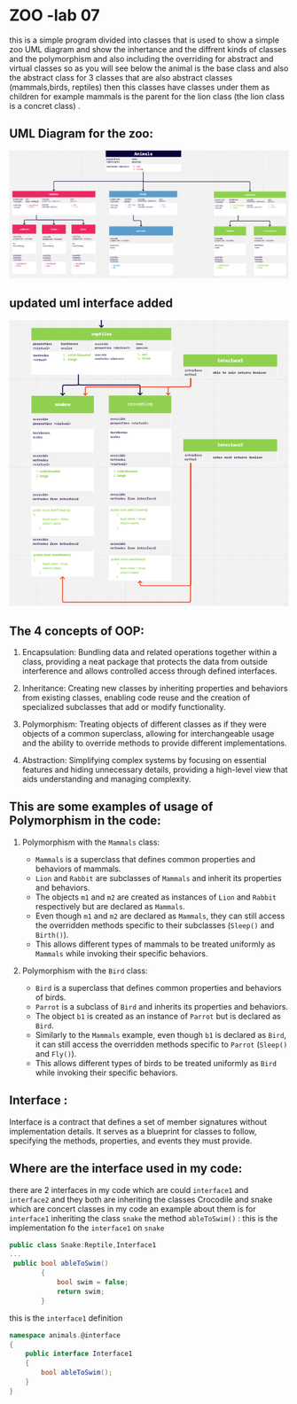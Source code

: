 # ZOO -lab 07
this is  a simple program divided into classes that is used to show a simple zoo UML diagram and show the inhertance and the diffrent kinds of classes and the polymorphism and also including the overriding for abstract and virtual classes so as you will see below the animal is the base class and also the abstract class for 3 classes that are also abstract classes (mammals,birds, reptiles) then this classes have classes under them as children for example mammals is the parent for the lion class (the lion class is a concret class) .
## UML Diagram for the zoo:

![uml](uml.png)
## updated uml interface added 
![uml](uml-complete.png)

## The 4 concepts of OOP:
1. Encapsulation: Bundling data and related operations together within a class, providing a neat package that protects the data from outside interference and allows controlled access through defined interfaces.

2. Inheritance: Creating new  classes by inheriting properties and behaviors from existing classes, enabling code reuse and the creation of specialized subclasses that add or modify functionality.

3. Polymorphism: Treating objects of different classes as if they were objects of a common superclass, allowing for interchangeable usage and the ability to override methods to provide different implementations.

4. Abstraction: Simplifying complex systems by focusing on essential features and hiding unnecessary details, providing a high-level view that aids understanding and managing complexity.


##	This are some examples of usage of Polymorphism in the code:
1. Polymorphism with the `Mammals` class:
   - `Mammals` is a superclass that defines common properties and behaviors of mammals.
   - `Lion` and `Rabbit` are subclasses of `Mammals` and inherit its properties and behaviors.
   - The objects `m1` and `m2` are created as instances of `Lion` and `Rabbit` respectively but are declared as `Mammals`.
   - Even though `m1` and `m2` are declared as `Mammals`, they can still access the overridden methods specific to their subclasses (`Sleep()` and `Birth()`).
   - This allows different types of mammals to be treated uniformly as `Mammals` while invoking their specific behaviors.

2. Polymorphism with the `Bird` class:
   - `Bird` is a superclass that defines common properties and behaviors of birds.
   - `Parrot` is a subclass of `Bird` and inherits its properties and behaviors.
   - The object `b1` is created as an instance of `Parrot` but is declared as `Bird`.
   - Similarly to the `Mammals` example, even though `b1` is declared as `Bird`, it can still access the overridden methods specific to `Parrot` (`Sleep()` and `Fly()`).
   - This allows different types of birds to be treated uniformly as `Bird` while invoking their specific behaviors.


## Interface :
Interface is a contract that defines a set of member signatures without implementation details.
 It serves as a blueprint for classes to follow, specifying the methods, properties, and events they must provide. 

## Where are the interface used in my code:

there are 2 interfaces in my code which are could `interface1` and `interface2`
and they both are inheriting the classes Crocodile and snake which are concert classes in my code
an example about them is for `interface1` inheriting the class `snake` the method `ableToSwim()` :
this is the implementation fo the `interface1` on `snake`
```c#
public class Snake:Reptile,Interface1
...
 public bool ableToSwim()
        {
            bool swim = false;
            return swim;
        }
```
this is the `interface1` definition
```c#
namespace animals.@interface
{
    public interface Interface1
    {
        bool ableToSwim();
    }
}


```
